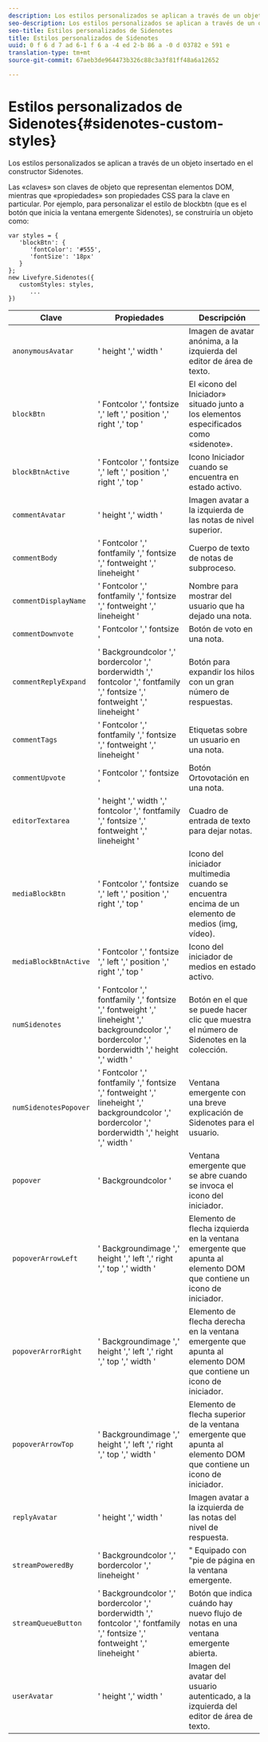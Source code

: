 ```yaml
---
description: Los estilos personalizados se aplican a través de un objeto insertado en el constructor Sidenotes.
seo-description: Los estilos personalizados se aplican a través de un objeto insertado en el constructor Sidenotes.
seo-title: Estilos personalizados de Sidenotes
title: Estilos personalizados de Sidenotes
uuid: 0 f 6 d 7 ad 6-1 f 6 a -4 ed 2-b 86 a -0 d 03782 e 591 e
translation-type: tm+mt
source-git-commit: 67aeb3de964473b326c88c3a3f81ff48a6a12652

---
```



# Estilos personalizados de Sidenotes{#sidenotes-custom-styles}

Los estilos personalizados se aplican a través de un objeto insertado en el constructor Sidenotes.

Las «claves» son claves de objeto que representan elementos DOM, mientras que «propiedades» son propiedades CSS para la clave en particular. Por ejemplo, para personalizar el estilo de blockbtn (que es el botón que inicia la ventana emergente Sidenotes), se construiría un objeto como:

```
var styles = { 
   'blockBtn': { 
      'fontColor': '#555', 
      'fontSize': '18px' 
   } 
}; 
new Livefyre.Sidenotes({ 
   customStyles: styles, 
      ...  
})
```

| **Clave** | **Propiedades** | Descripción |
|---|---|---|
| `anonymousAvatar` | &#39; height &#39;,&#39; width &#39; | Imagen de avatar anónima, a la izquierda del editor de área de texto. |
| `blockBtn` | &#39; Fontcolor &#39;,&#39; fontsize &#39;,&#39; left &#39;,&#39; position &#39;,&#39; right &#39;,&#39; top &#39; | El «icono del Iniciador» situado junto a los elementos especificados como «sidenote». |
| `blockBtnActive` | &#39; Fontcolor &#39;,&#39; fontsize &#39;,&#39; left &#39;,&#39; position &#39;,&#39; right &#39;,&#39; top &#39; | Icono Iniciador cuando se encuentra en estado activo. |
| `commentAvatar` | &#39; height &#39;,&#39; width &#39; | Imagen avatar a la izquierda de las notas de nivel superior. |
| `commentBody` | &#39; Fontcolor &#39;,&#39; fontfamily &#39;,&#39; fontsize &#39;,&#39; fontweight &#39;,&#39; lineheight &#39; | Cuerpo de texto de notas de subproceso. |
| `commentDisplayName` | &#39; Fontcolor &#39;,&#39; fontfamily &#39;,&#39; fontsize &#39;,&#39; fontweight &#39;,&#39; lineheight &#39; | Nombre para mostrar del usuario que ha dejado una nota. |
| `commentDownvote` | &#39; Fontcolor &#39;,&#39; fontsize &#39; | Botón de voto en una nota. |
| `commentReplyExpand` | &#39; Backgroundcolor &#39;,&#39; bordercolor &#39;,&#39; borderwidth &#39;,&#39; fontcolor &#39;,&#39; fontfamily &#39;,&#39; fontsize &#39;,&#39; fontweight &#39;,&#39; lineheight &#39; | Botón para expandir los hilos con un gran número de respuestas. |
| `commentTags` | &#39; Fontcolor &#39;,&#39; fontfamily &#39;,&#39; fontsize &#39;,&#39; fontweight &#39;,&#39; lineheight &#39; | Etiquetas sobre un usuario en una nota. |
| `commentUpvote` | &#39; Fontcolor &#39;,&#39; fontsize &#39; | Botón Ortovotación en una nota. |
| `editorTextarea` | &#39; height &#39;,&#39; width &#39;,&#39; fontcolor &#39;,&#39; fontfamily &#39;,&#39; fontsize &#39;,&#39; fontweight &#39;,&#39; lineheight &#39; | Cuadro de entrada de texto para dejar notas. |
| `mediaBlockBtn` | &#39; Fontcolor &#39;,&#39; fontsize &#39;,&#39; left &#39;,&#39; position &#39;,&#39; right &#39;,&#39; top &#39; | Icono del iniciador multimedia cuando se encuentra encima de un elemento de medios (img, vídeo). |
| `mediaBlockBtnActive` | &#39; Fontcolor &#39;,&#39; fontsize &#39;,&#39; left &#39;,&#39; position &#39;,&#39; right &#39;,&#39; top &#39; | Icono del iniciador de medios en estado activo. |
| `numSidenotes` | &#39; Fontcolor &#39;,&#39; fontfamily &#39;,&#39; fontsize &#39;,&#39; fontweight &#39;,&#39; lineheight &#39;,&#39; backgroundcolor &#39;,&#39; bordercolor &#39;,&#39; borderwidth &#39;,&#39; height &#39;,&#39; width &#39; | Botón en el que se puede hacer clic que muestra el número de Sidenotes en la colección. |
| `numSidenotesPopover` | &#39; Fontcolor &#39;,&#39; fontfamily &#39;,&#39; fontsize &#39;,&#39; fontweight &#39;,&#39; lineheight &#39;,&#39; backgroundcolor &#39;,&#39; bordercolor &#39;,&#39; borderwidth &#39;,&#39; height &#39;,&#39; width &#39; | Ventana emergente con una breve explicación de Sidenotes para el usuario. |
| `popover` | &#39; Backgroundcolor &#39; | Ventana emergente que se abre cuando se invoca el icono del iniciador. |
| `popoverArrowLeft` | &#39; Backgroundimage &#39;,&#39; height &#39;,&#39; left &#39;,&#39; right &#39;,&#39; top &#39;,&#39; width &#39; | Elemento de flecha izquierda en la ventana emergente que apunta al elemento DOM que contiene un icono de iniciador. |
| `popoverArrorRight` | &#39; Backgroundimage &#39;,&#39; height &#39;,&#39; left &#39;,&#39; right &#39;,&#39; top &#39;,&#39; width &#39; | Elemento de flecha derecha en la ventana emergente que apunta al elemento DOM que contiene un icono de iniciador. |
| `popoverArrowTop` | &#39; Backgroundimage &#39;,&#39; height &#39;,&#39; left &#39;,&#39; right &#39;,&#39; top &#39;,&#39; width &#39; | Elemento de flecha superior de la ventana emergente que apunta al elemento DOM que contiene un icono de iniciador. |
| `replyAvatar` | &#39; height &#39;,&#39; width &#39; | Imagen avatar a la izquierda de las notas del nivel de respuesta. |
| `streamPoweredBy` | &#39; Backgroundcolor &#39;,&#39; bordercolor &#39;,&#39; lineheight &#39; | &quot; Equipado con &quot;pie de página en la ventana emergente. |
| `streamQueueButton` | &#39; Backgroundcolor &#39;,&#39; bordercolor &#39;,&#39; borderwidth &#39;,&#39; fontcolor &#39;,&#39; fontfamily &#39;,&#39; fontsize &#39;,&#39; fontweight &#39;,&#39; lineheight &#39; | Botón que indica cuándo hay nuevo flujo de notas en una ventana emergente abierta. |
| `userAvatar` | &#39; height &#39;,&#39; width &#39; | Imagen del avatar del usuario autenticado, a la izquierda del editor de área de texto. |

